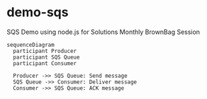 # demo-sqs
SQS Demo using node.js for Solutions Monthly BrownBag Session

```mermaid
sequenceDiagram
  participant Producer
  participant SQS Queue
  participant Consumer

  Producer ->> SQS Queue: Send message
  SQS Queue ->> Consumer: Deliver message
  Consumer ->> SQS Queue: ACK message
```
